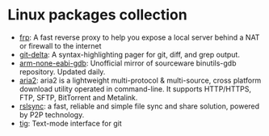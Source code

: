 # Linux packages collection

- [frp](https://github.com/fatedier/frp.git): A fast reverse proxy to help you expose a local server behind a NAT or firewall to the internet
- [git-delta](https://github.com/dandavison/delta.git): A syntax-highlighting pager for git, diff, and grep output.
- [arm-none-eabi-gdb](https://github.com/bminor/binutils-gdb.git): Unofficial mirror of sourceware binutils-gdb repository. Updated daily.
- [aria2](https://github.com/aria2/aria2.git): aria2 is a lightweight multi-protocol & multi-source, cross platform download utility operated in command-line. It supports HTTP/HTTPS, FTP, SFTP, BitTorrent and Metalink.
- [rslsync](https://help.resilio.com/hc/en-us/articles/206178924-Installing-Sync-package-on-Linux): a fast, reliable and simple file sync and share solution, powered by P2P technology.
- [tig](https://github.com/jonas/tig.git): Text-mode interface for git

